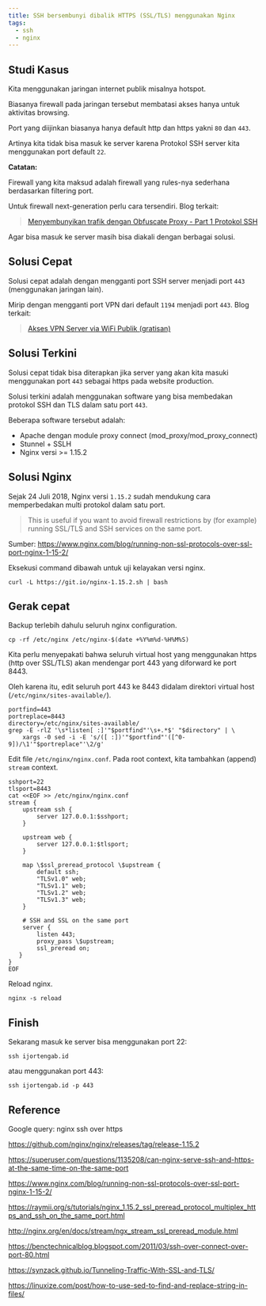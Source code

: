 ```yaml
---
title: SSH bersembunyi dibalik HTTPS (SSL/TLS) menggunakan Nginx
tags:
  - ssh
  - nginx
---
```


## Studi Kasus

Kita menggunakan jaringan internet publik misalnya hotspot.

Biasanya firewall pada jaringan tersebut membatasi akses hanya untuk aktivitas browsing.

Port yang diijinkan biasanya hanya default http dan https yakni `80` dan `443`.

Artinya kita tidak bisa masuk ke server karena Protokol SSH server kita menggunakan port default `22`.

**Catatan:**

Firewall yang kita maksud adalah firewall yang rules-nya sederhana berdasarkan filtering port.

Untuk firewall next-generation perlu cara tersendiri. Blog terkait:

> [Menyembunyikan trafik dengan Obfuscate Proxy - Part 1 Protokol SSH](/blog/2021/06/25/menyembunyikan-trafik-dengan-obfuscate-proxy-part-1-protokol-ssh/)

Agar bisa masuk ke server masih bisa diakali dengan berbagai solusi.

## Solusi Cepat

Solusi cepat adalah dengan mengganti port SSH server menjadi port `443` (menggunakan jaringan lain).

Mirip dengan mengganti port VPN dari default `1194` menjadi port `443`. Blog terkait:

> [Akses VPN Server via WiFi Publik (gratisan)](/blog/2017/01/30/akses-vpn-server-wifi-publik/)

## Solusi Terkini

Solusi cepat tidak bisa diterapkan jika server yang akan kita masuki menggunakan port `443` sebagai https pada website production.

Solusi terkini adalah menggunakan software yang bisa membedakan protokol SSH dan TLS dalam satu port `443`.

Beberapa software tersebut adalah:

 - Apache dengan module proxy connect (mod_proxy/mod_proxy_connect)
 - Stunnel + SSLH
 - Nginx versi >= 1.15.2

## Solusi Nginx

Sejak 24 Juli 2018, Nginx versi `1.15.2` sudah mendukung cara memperbedakan multi protokol dalam satu port.

> This is useful if you want to avoid firewall restrictions by (for example) running SSL/TLS and SSH services on the same port.

Sumber: https://www.nginx.com/blog/running-non-ssl-protocols-over-ssl-port-nginx-1-15-2/

Eksekusi command dibawah untuk uji kelayakan versi nginx.

```
curl -L https://git.io/nginx-1.15.2.sh | bash
```

## Gerak cepat

Backup terlebih dahulu seluruh nginx configuration.

```
cp -rf /etc/nginx /etc/nginx-$(date +%Y%m%d-%H%M%S)
```

Kita perlu menyepakati bahwa seluruh virtual host yang menggunakan https (http over SSL/TLS) akan mendengar port 443 yang diforward ke port 8443.

Oleh karena itu, edit seluruh port 443 ke 8443 didalam direktori virtual host (`/etc/nginx/sites-available/`).

```
portfind=443
portreplace=8443
directory=/etc/nginx/sites-available/
grep -E -rlZ '\s*listen[ :]'"$portfind"'\s+.*$' "$directory" | \
    xargs -0 sed -i -E 's/([ :])'"$portfind"'([^0-9])/\1'"$portreplace"'\2/g'
```

Edit file `/etc/nginx/nginx.conf`. Pada root context, kita tambahkan (append) `stream` context.

```
sshport=22
tlsport=8443
cat <<EOF >> /etc/nginx/nginx.conf
stream {
    upstream ssh {
        server 127.0.0.1:$sshport;
    }

    upstream web {
        server 127.0.0.1:$tlsport;
    }

    map \$ssl_preread_protocol \$upstream {
        default ssh;
        "TLSv1.0" web;
        "TLSv1.1" web;
        "TLSv1.2" web;
        "TLSv1.3" web;
    }

    # SSH and SSL on the same port
    server {
        listen 443;
        proxy_pass \$upstream;
        ssl_preread on;
   }
}
EOF
```

Reload nginx.

```
nginx -s reload
```

## Finish

Sekarang masuk ke server bisa menggunakan port 22:

```
ssh ijortengab.id
```

atau menggunakan port 443:

```
ssh ijortengab.id -p 443
```

## Reference

Google query: nginx ssh over https

https://github.com/nginx/nginx/releases/tag/release-1.15.2

https://superuser.com/questions/1135208/can-nginx-serve-ssh-and-https-at-the-same-time-on-the-same-port

https://www.nginx.com/blog/running-non-ssl-protocols-over-ssl-port-nginx-1-15-2/

https://raymii.org/s/tutorials/nginx_1.15.2_ssl_preread_protocol_multiplex_https_and_ssh_on_the_same_port.html

http://nginx.org/en/docs/stream/ngx_stream_ssl_preread_module.html

https://benctechnicalblog.blogspot.com/2011/03/ssh-over-connect-over-port-80.html

https://synzack.github.io/Tunneling-Traffic-With-SSL-and-TLS/

https://linuxize.com/post/how-to-use-sed-to-find-and-replace-string-in-files/
